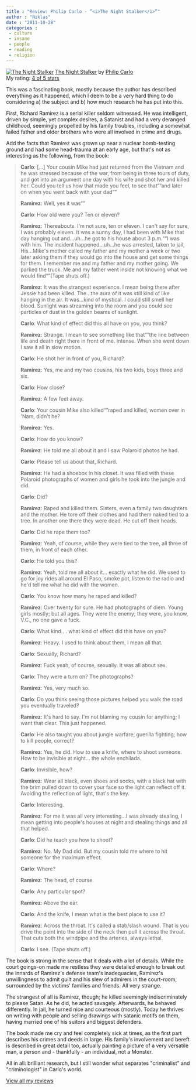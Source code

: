 ```yaml
---
title : "Review: Philip Carlo - ”<i>The Night Stalker</i>”"
author : "Niklas"
date : "2011-10-28"
categories : 
 - culture
 - insane
 - people
 - reading
 - religion
---
```


[![The Night Stalker](http://photo.goodreads.com/books/1175150581m/486050.jpg)](http://www.goodreads.com/book/show/486050) [The Night Stalker](http://www.goodreads.com/book/show/486050) by [Philip Carlo](http://www.goodreads.com/author/show/45145)  
My rating: [4 of 5 stars](http://www.goodreads.com/review/show/218710300)  
  
This was a fascinating book, mostly because the author has described everything as it happened, which I deem to be a very hard thing to do considering a) the subject and b) how much research he has put into this.

First, Richard Ramirez is a serial killer seldom witnessed. He was intelligent, driven by simple, yet complex desires, a Satanist and had a very deranged childhood, seemingly propelled by his family troubles, including a somewhat failed father and older brothers who were all involved in crime and drugs.

Add the facts that Ramirez was grown up near a nuclear bomb-testing ground and had some head-trauma at an early age, but that's not as interesting as the following, from the book:

> **Carlo**: \[...\] Your cousin Mike had just returned from the Vietnam and he was stressed because of the war, from being in three tours of duty, and got into an argument one day with his wife and shot her and killed her. Could you tell us how that made you feel, to see that“”and later on when you went back with your dad“”
> 
> **Ramirez**: Well, yes it was“”
> 
> **Carlo**: How old were you? Ten or eleven?
> 
> **Ramirez**: Thereabouts. I'm not sure, ten or eleven. I can't say for sure, I was probably eleven. It was a sunny day, I had been with Mike that day hanging out and...uh...he got to his house about 3 p.m.“”I was with him. The incident happened...uh...he was arrested, taken to jail, His...Mike's mother called my father and my mother a week or two later asking them if they would go into the house and get some things for them. I remember me and my father and my mother going. We parked the truck. Me and my father went inside not knowing what we would find“”(Tape shuts off.)
> 
> **Ramirez**: It was the strangest experience. I mean being there after Jessie had been killed. The...the aura of it was still kind of like hanging in the air. It was...kind of mystical. I could still smell her blood. Sunlight was streaming into the room and you could see particles of dust in the golden beams of sunlight.
> 
> **Carlo**: What kind of effect did this all have on you, you think?
> 
> **Ramirez**: Strange. I mean to see something like that“”the line between life and death right there in front of me. Intense. When she went down I saw it all in slow motion.
> 
> **Carlo**: He shot her in front of you, Richard?
> 
> **Ramirez**: Yes, me and my two cousins, his two kids, boys three and six.
> 
> **Carlo**: How close?
> 
> **Ramirez**: A few feet away.
> 
> **Carlo**: Your cousin Mike also killed“”raped and killed, women over in 'Nam, didn't he?
> 
> **Ramirez**: Yes.
> 
> **Carlo**: How do you know?
> 
> **Ramirez**: He told me all about it and I saw Polaroid photos he had.
> 
> **Carlo**: Please tell us about that, Richard.
> 
> **Ramirez**: He had a shoebox in his closet. It was filled with these Polaroid photographs of women and girls he took into the jungle and did.
> 
> **Carlo**: Did?
> 
> **Ramirez**: Raped and killed them. Sisters, even a family two daughters and the mother. He tore off their clothes and had them naked tied to a tree. In another one there they were dead. He cut off their heads.
> 
> **Carlo**: Did he rape them too?
> 
> **Ramirez**: Yeah, of course, while they were tied to the tree, all three of them, in front of each other.
> 
> **Carlo**: He told you this?
> 
> **Ramirez**: Yeah, told me all about it... exactly what he did. We used to go for joy rides all around El Paso, smoke pot, listen to the radio and he'd tell me what he did with the women.
> 
> **Carlo**: You know how many he raped and killed?
> 
> **Ramirez**: Over twenty for sure. He had photographs of diem. Young girls mostly; but all ages. They were the enemy; they were, you know, V.C., no one gave a fuck.
> 
> **Carlo**: What kind.. . what kind of effect did this have on you?
> 
> **Ramirez**: Heavy. I used to think about them, I mean all that.
> 
> **Carlo**: Sexually, Richard?
> 
> **Ramirez**: Fuck yeah, of course, sexually. It was all about sex.
> 
> **Carlo**: They were a turn on? The photographs?
> 
> **Ramirez**: Yes, very much so.
> 
> **Carlo**: Do you think seeing those pictures helped you walk the road you eventually traveled?
> 
> **Ramirez**: It's hard to say. I'm not blaming my cousin for anything; I want that clear. This just happened.
> 
> **Carlo**: He also taught you about jungle warfare, guerilla fighting; how to kill people, correct?
> 
> **Ramirez**: Yes, he did. How to use a knife, where to shoot someone. How to be invisible at night... the whole enchilada.
> 
> **Carlo**: Invisible, how?
> 
> **Ramirez**: Wear all black, even shoes and socks, with a black hat with the brim pulled down to cover your face so the light can reflect off it. Avoiding the reflection of light, that's the key.
> 
> **Carlo**: Interesting.
> 
> **Ramirez**: For me it was all very interesting...I was already stealing, I mean getting into people's houses at night and stealing things and all that helped.
> 
> **Carlo**: Did he teach you how to shoot?
> 
> **Ramirez**: No. My Dad did. But my cousin told me where to hit someone for the maximum effect.
> 
> **Carlo**: Where?
> 
> **Ramirez**: The head, of course.
> 
> **Carlo**: Any particular spot?
> 
> **Ramirez**: Above the ear.
> 
> **Carlo**: And the knife, I mean what is the best place to use it?
> 
> **Ramirez**: Across the throat. It's called a stab/slash wound. That is you drive the point into the side of the neck then pull it across the throat. That cuts both the windpipe and the arteries, always lethal.
> 
> **Carlo**: I see. (Tape shuts off.)

The book is strong in the sense that it deals with a lot of details. While the court goings-on made me restless they were detailed enough to break out the innards of Ramirez's defense team's inadequacies, Ramirez's unwillingness to admit guilt and his slew of admirers in the court-room, surrounded by the victims' families and friends. All very strange.

The strangest of all is Ramirez, though; he killed seemingly indiscriminately to please Satan. As he did, he acted savagely. Afterwards, he behaved differently. In jail, he turned nice and courteous (mostly). Today he thrives on writing with people and selling drawings with satanic motifs on them, having married one of his suitors and biggest defenders.

The book made me cry and feel completely sick at times, as the first part describes his crimes and deeds in large. His family's involvement and bereft is described in great detail too, actually painting a picture of a very versatile man, a person and - thankfully - an individual, not a Monster.

All in all: brilliant research, but I still wonder what separates "criminalist" and "criminologist" in Carlo's world.  
  
[View all my reviews](http://www.goodreads.com/review/show/218710300)
